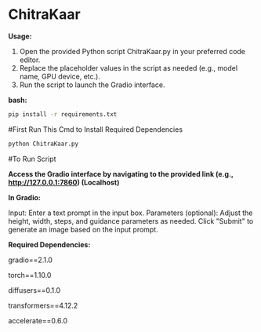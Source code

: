 # ChitraKaar
**Usage:**
1. Open the provided Python script ChitraKaar.py in your preferred code editor.
2. Replace the placeholder values in the script as needed (e.g., model name, GPU device, etc.).
3. Run the script to launch the Gradio interface.
   
**bash:**

```bash
pip install -r requirements.txt
```
#First Run This Cmd to Install Required Dependencies

```bash
python ChitraKaar.py
```

#To Run Script

**Access the Gradio interface by navigating to the provided link (e.g., http://127.0.0.1:7860) (Localhost)**

**In Gradio:**

Input: Enter a text prompt in the input box.
Parameters (optional): Adjust the height, width, steps, and guidance parameters as needed.
Click "Submit" to generate an image based on the input prompt.

**Required Dependencies:**

gradio==2.1.0

torch==1.10.0

diffusers==0.1.0

transformers==4.12.2

accelerate==0.6.0
